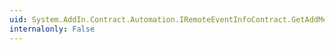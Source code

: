 ```yaml
---
uid: System.AddIn.Contract.Automation.IRemoteEventInfoContract.GetAddMethod
internalonly: False
---
```

